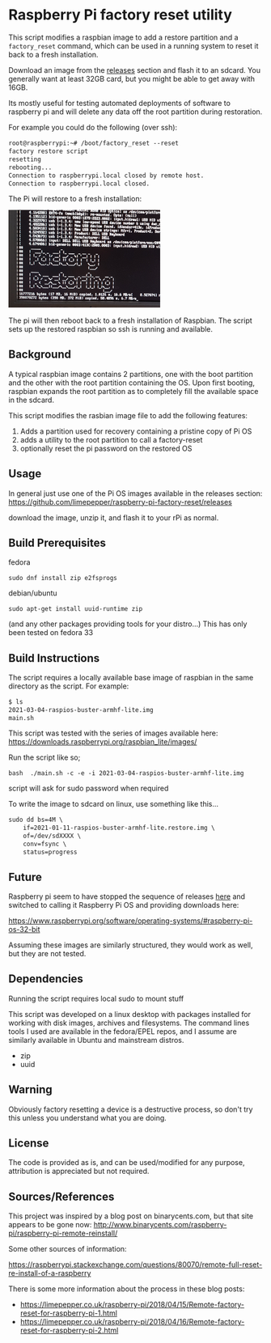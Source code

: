 Raspberry Pi factory reset utility
=========

This script modifies a raspbian image to add a restore partition and a
`factory_reset` command, which can be used in a running system to reset it back
to a fresh installation.

Download an image from the [releases](https://github.com/limepepper/raspberry-pi-factory-reset/releases) section and flash it to an sdcard. You generally want at least 32GB card, but you might
be able to get away with 16GB.

Its mostly useful for testing automated deployments of software to raspberry pi
and will delete any data off the root partition during restoration.

For example you could do the following (over ssh):

    root@raspberrypi:~# /boot/factory_reset --reset
    factory restore script
    resetting
    rebooting...
    Connection to raspberrypi.local closed by remote host.
    Connection to raspberrypi.local closed.

The Pi will restore to a fresh installation:

![GitHub Logo](/assets/images/raspi-restore-screenshot_300px.png)

The pi will then reboot back to a fresh installation of Raspbian. The script
sets up the restored raspbian so ssh is running and available.


Background
-----

A typical raspbian image contains 2 partitions, one with the boot partition
and the other with the root partition containing the OS. Upon first booting,
raspbian expands the root partition as to completely fill the available space
in the sdcard.

This script modifies the rasbian image file to add the following features:

1. Adds a partition used for recovery containing a pristine copy of Pi OS
2. adds a utility to the root partition to call a factory-reset
3. optionally reset the pi password on the restored OS

Usage
-----

In general just use one of the Pi OS images available in the releases section:
https://github.com/limepepper/raspberry-pi-factory-reset/releases

download the image, unzip it, and flash it to your rPi as normal.

Build Prerequisites
-------

fedora

    sudo dnf install zip e2fsprogs

debian/ubuntu

    sudo apt-get install uuid-runtime zip

(and any other packages providing tools for your distro...) This has only been
tested on fedora 33

Build Instructions
--------

The script requires a locally available base image of raspbian in the same
directory as the script. For example:

    $ ls
    2021-03-04-raspios-buster-armhf-lite.img
    main.sh

This script was tested with the series of images available here:
https://downloads.raspberrypi.org/raspbian_lite/images/


Run the script like so;

    bash  ./main.sh -c -e -i 2021-03-04-raspios-buster-armhf-lite.img

script will ask for sudo password when required

To write the image to sdcard on linux, use something like this...


    sudo dd bs=4M \
        if=2021-01-11-raspios-buster-armhf-lite.restore.img \
        of=/dev/sdXXXX \
        conv=fsync \
        status=progress




Future
-----

Raspberry pi seem to have stopped the sequence of releases [here](https://downloads.raspberrypi.org/raspbian/images/) and switched to calling it Raspberry Pi OS and providing downloads
here:

https://www.raspberrypi.org/software/operating-systems/#raspberry-pi-os-32-bit

Assuming these images are similarly structured, they would work as well, but they
are not tested.





Dependencies
------------

Running the script requires local sudo to mount stuff

This script was developed on a linux desktop with packages installed for working
with disk images, archives and filesystems. The command lines tools I used are
available in the fedora/EPEL repos, and I assume are similarly available in
Ubuntu and mainstream distros.

* zip
* uuid

Warning
-------

Obviously factory resetting a device is a destructive process, so don't try this
unless you understand what you are doing.

License
-------

The code is provided as is, and can be used/modified for any purpose, attribution
is appreciated but not required.

Sources/References
----

This project was inspired by a blog post on binarycents.com, but that site appears
to be gone now:
http://www.binarycents.com/raspberry-pi/raspberry-pi-remote-reinstall/


Some other sources of information:

https://raspberrypi.stackexchange.com/questions/80070/remote-full-reset-re-install-of-a-raspberry

There is some more information about the process in these blog posts:

* https://limepepper.co.uk/raspberry-pi/2018/04/15/Remote-factory-reset-for-raspberry-pi-1.html
* https://limepepper.co.uk/raspberry-pi/2018/04/16/Remote-factory-reset-for-raspberry-pi-2.html

